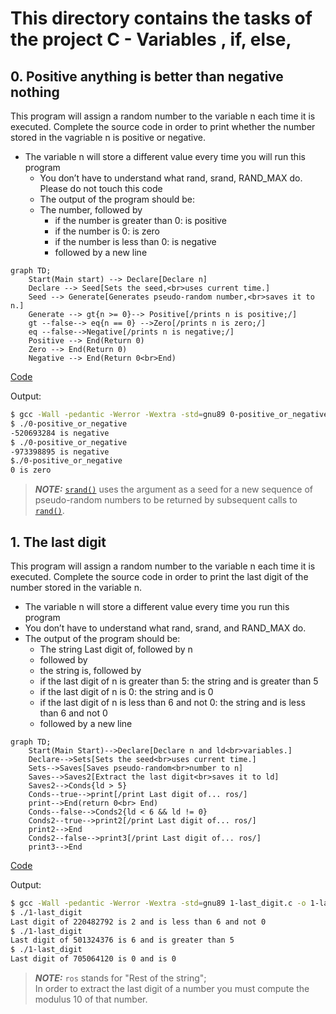 # This directory contains the tasks of the project C - Variables , if, else,

## 0. Positive anything is better than negative nothing

This program will assign a random number to the variable n each time it is executed.
Complete the source code in order to print whether the number stored
in the vagriable n is positive or negative.


-  The variable n will store a different value every time you will run this
    program
    - You don’t have to understand what rand, srand, RAND_MAX do. Please do not
 touch this code
    - The output of the program should be:
    - The number, followed by
        - if the number is greater than 0: is positive
        - if the number is 0: is zero
        - if the number is less than 0: is negative
        - followed by a new line


``` mermaid
graph TD;
    Start(Main start) --> Declare[Declare n]
    Declare --> Seed[Sets the seed,<br>uses current time.]
    Seed --> Generate[Generates pseudo-random number,<br>saves it to n.]
    Generate --> gt{n >= 0}--> Positive[/prints n is positive;/]
    gt --false--> eq{n == 0} -->Zero[/prints n is zero;/]
    eq --false-->Negative[/prints n is negative;/]
    Positive --> End(Return 0)
    Zero --> End(Return 0)
    Negative --> End(Return 0<br>End)
```
[Code](https://github.com/KevinYeff/holbertonschool-low_level_programming/blob/main/variables_if_else_while/0-positive_or_negative.c)

Output:

``` bash
$ gcc -Wall -pedantic -Werror -Wextra -std=gnu89 0-positive_or_negative.c -o 0-positive_or_negative
$ ./0-positive_or_negative
-520693284 is negative
$ ./0-positive_or_negative
-973398895 is negative
$./0-positive_or_negative
0 is zero
```

> **_NOTE:_** <a href="https://man7.org/linux/man-pages/man3/srand.3p.html">`srand()`</a> uses the argument as a seed for a new sequence of pseudo-random numbers to be returned by subsequent calls to <a href="https://man7.org/linux/man-pages/man3/rand.3p.html">`rand()`</a>.

## 1. The last digit

This program will assign a random number to the variable n each time it is
executed. Complete the source code in order to print the last digit of the
number stored in the variable n.


- The variable n will store a different value every time you run this program
- You don’t have to understand what rand, srand, and RAND_MAX do.
- The output of the program should be:
    - The string Last digit of, followed by n
    - followed by
    - the string is, followed by
    - if the last digit of n is greater than 5: the string and is greater than 5
    - if the last digit of n is 0: the string and is 0
    - if the last digit of n is less than 6 and not 0: the string and is less
      than 6 and not 0
    - followed by a new line

``` mermaid
graph TD;
    Start(Main Start)-->Declare[Declare n and ld<br>variables.]
    Declare-->Sets[Sets the seed<br>uses current time.]
    Sets-->Saves[Saves pseudo-random<br>number to n]
    Saves-->Saves2[Extract the last digit<br>saves it to ld]
    Saves2-->Conds{ld > 5}
    Conds--true-->print[/print Last digit of... ros/]
    print-->End(return 0<br> End)
    Conds--false-->Conds2{ld < 6 && ld != 0}
    Conds2--true-->print2[/print Last digit of... ros/]
    print2-->End
    Conds2--false-->print3[/print Last digit of... ros/]
    print3-->End
```
[Code](https://github.com/KevinYeff/holbertonschool-low_level_programming/blob/main/variables_if_else_while/1-last_digit.c)

Output:

``` bash
$ gcc -Wall -pedantic -Werror -Wextra -std=gnu89 1-last_digit.c -o 1-last_digit
$ ./1-last_digit
Last digit of 220482792 is 2 and is less than 6 and not 0
$ ./1-last_digit
Last digit of 501324376 is 6 and is greater than 5
$ ./1-last_digit
Last digit of 705064120 is 0 and is 0
```
>**_NOTE:_** `ros` stands for "Rest of the string";<br>In order to extract the last digit of a number you must compute the modulus 10 of that number. 
